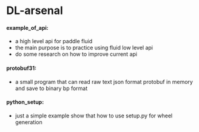 # DL-arsenal
#### example_of_api: 
- a high level api for paddle fluid
- the main purpose is to practice using fluid low level api
- do some research on how to improve current api
#### protobuf31: 
- a small program that can read raw text json format protobuf in memory and save to binary bp format 
#### python_setup: 
- just a simple example show that how to use setup.py for wheel generation
